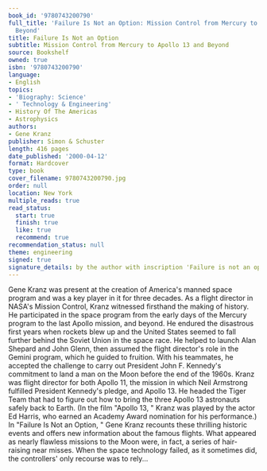 ```yaml
---
book_id: '9780743200790'
full_title: 'Failure Is Not an Option: Mission Control from Mercury to Apollo 13 and
  Beyond'
title: Failure Is Not an Option
subtitle: Mission Control from Mercury to Apollo 13 and Beyond
source: Bookshelf
owned: true
isbn: '9780743200790'
language:
- English
topics:
- 'Biography: Science'
- ' Technology & Engineering'
- History Of The Americas
- Astrophysics
authors:
- Gene Kranz
publisher: Simon & Schuster
length: 416 pages
date_published: '2000-04-12'
format: Hardcover
type: book
cover_filename: 9780743200790.jpg
order: null
location: New York
multiple_reads: true
read_status:
  start: true
  finish: true
  like: true
  recommend: true
recommendation_status: null
theme: engineering
signed: true
signature_details: by the author with inscription 'Failure is not an option'
---
```

Gene Kranz was present at the creation of America's manned space program and was a key player in it for three decades. As a flight director in NASA's Mission Control, Kranz witnessed firsthand the making of history. He participated in the space program from the early days of the Mercury program to the last Apollo mission, and beyond. He endured the disastrous first years when rockets blew up and the United States seemed to fall further behind the Soviet Union in the space race. He helped to launch Alan Shepard and John Glenn, then assumed the flight director's role in the Gemini program, which he guided to fruition. With his teammates, he accepted the challenge to carry out President John F. Kennedy's commitment to land a man on the Moon before the end of the 1960s. Kranz was flight director for both Apollo 11, the mission in which Neil Armstrong fulfilled President Kennedy's pledge, and Apollo 13. He headed the Tiger Team that had to figure out how to bring the three Apollo 13 astronauts safely back to Earth. (In the film "Apollo 13, " Kranz was played by the actor Ed Harris, who earned an Academy Award nomination for his performance.)
In "Failure Is Not an Option, " Gene Kranz recounts these thrilling historic events and offers new information about the famous flights. What appeared as nearly flawless missions to the Moon were, in fact, a series of hair-raising near misses. When the space technology failed, as it sometimes did, the controllers' only recourse was to rely...
